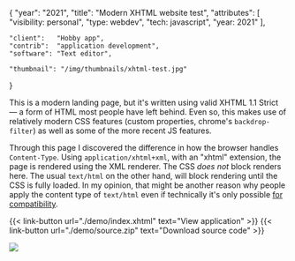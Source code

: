 {
	"year": "2021",
	"title": "Modern XHTML website test",
	"attributes": [
		"visibility: personal",
		"type: webdev",
		"tech: javascript",
		"year: 2021"
	],
	
	"client":   "Hobby app",
	"contrib":  "application development",
	"software": "Text editor",
	
	"thumbnail": "/img/thumbnails/xhtml-test.jpg"
}

This is a modern landing page, but it's written using valid XHTML 1.1 Strict &mdash; a form of HTML most people have left behind. Even so, this makes use of relatively modern CSS features (custom properties, chrome's `backdrop-filter`) as well as some of the more recent JS features.

Through this page I discovered the difference in how the browser handles `Content-Type`. Using `application/xhtml+xml`, with an "xhtml" extension, the page is rendered using the XML renderer. The CSS *does not* block
renders here. The usual `text/html` on the other hand, will block rendering until the CSS is fully loaded. In my opinion, that might be another reason why people apply the content type of `text/html` even if technically it's only possible [for compatibility](https://www.w3.org/2003/01/xhtml-mimetype/).

{{< link-button url="./demo/index.xhtml" text="View application" >}}
{{< link-button url="./demo/source.zip" text="Download source code" >}}

![](/img/thumbnails/xhtml-test.jpg)
